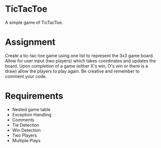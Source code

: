 # TicTacToe
A simple game of TicTacToe.

# Assignment
Create a tic-tac-toe game using one list to represent the 3x3 game board. Allow for user input (two players) which takes coordinates and updates the board. Upon completion of a game (either X's win, O's win or there is a draw) allow the players to play again. Be creative and remember to comment your code.

# Requirements
* Nested game table  
* Exception Handling  
* Comments  
* Tie Detection  
* Win Detection  
* Two Players  
* Multiple Plays  
